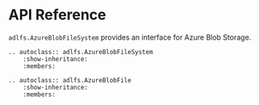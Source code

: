 # API Reference

`adlfs.AzureBlobFileSystem` provides an interface for Azure Blob Storage.

```{eval-rst}
.. autoclass:: adlfs.AzureBlobFileSystem
    :show-inheritance:
    :members:

.. autoclass:: adlfs.AzureBlobFile
    :show-inheritance:
    :members:
```

